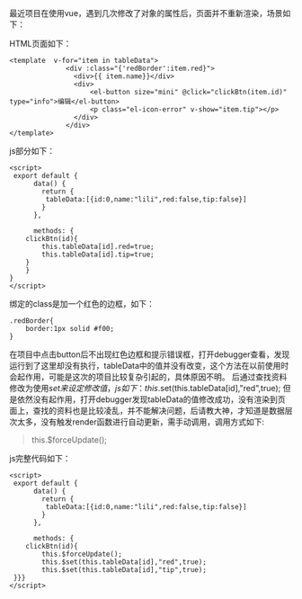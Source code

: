 最近项目在使用vue，遇到几次修改了对象的属性后，页面并不重新渲染，场景如下：

HTML页面如下：

```
<template  v-for="item in tableData">
              <div :class="{'redBorder':item.red}">
                <div>{{ item.name}}</div>
                <div>
                	<el-button size="mini" @click="clickBtn(item.id)" type="info">编辑</el-button>
                  	<p class="el-icon-error" v-show="item.tip"></p>
                </div>
              </div>
</template>
```

js部分如下：
```
<script>
 export default {
      data() {
        return {
         tableData:[{id:0,name:"lili",red:false,tip:false}]
        }
      },
 
      methods: {
	clickBtn(id){
		this.tableData[id].red=true;
		this.tableData[id].tip=true;		
	}
	}
}
</script>
```

绑定的class是加一个红色的边框，如下：
 
```
.redBorder{
    border:1px solid #f00;
}

```

在项目中点击button后不出现红色边框和提示错误框，打开debugger查看，发现运行到了这里却没有执行，tableData中的值并没有改变，这个方法在以前使用时会起作用，可能是这次的项目比较复杂引起的，具体原因不明。
后通过查找资料修改为使用$set来设定修改值，js如下：
this.$set(this.tableData[id],"red",true);
但是依然没有起作用，打开debugger发现tableData的值修改成功，没有渲染到页面上，查找的资料也是比较凌乱，并不能解决问题，后请教大神，才知道是数据层次太多，没有触发render函数进行自动更新，需手动调用，调用方式如下:

> this.$forceUpdate();

js完整代码如下：
```
<script>
 export default {
      data() {
        return {
         tableData:[{id:0,name:"lili",red:false,tip:false}]
        }
      },
 
      methods: {
	clickBtn(id){
		this.$forceUpdate();
		this.$set(this.tableData[id],"red",true);
		this.$set(this.tableData[id],"tip",true);	
 }}}
</script>
```